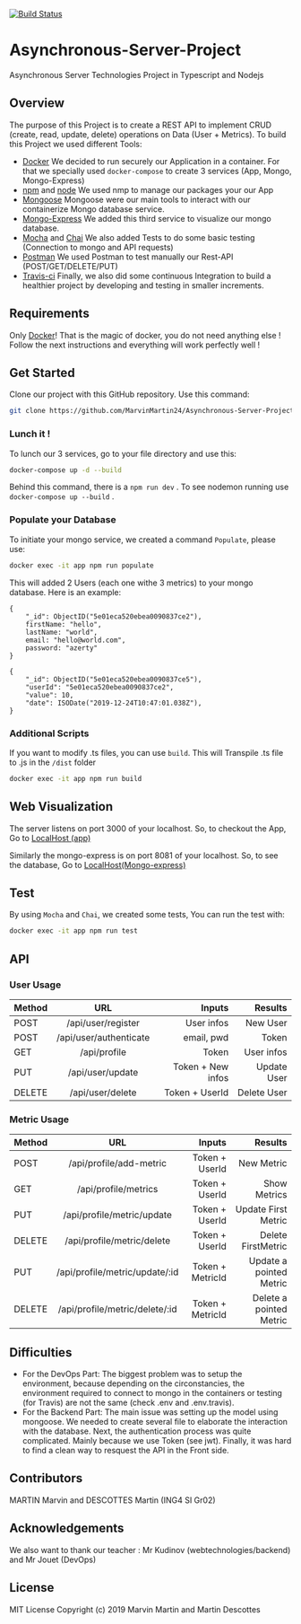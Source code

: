 [![Build Status](https://travis-ci.org/MarvinMartin24/Asynchronous-Server-Project.svg?branch=master)](https://travis-ci.org/MarvinMartin24/Asynchronous-Server-Project)

# Asynchronous-Server-Project
Asynchronous Server Technologies Project in Typescript and Nodejs

## Overview
The purpose of this Project is to create a REST API to implement CRUD (create, read, update, delete) operations on Data (User + Metrics). To build this Project we used different Tools:
* [Docker](https://docs.docker.com/)
    We decided to run securely our Application in a container.
    For that we specially used ```docker-compose``` to create 3 services (App, Mongo, Mongo-Express)
* [npm](https://docs.npmjs.com/) and [node](https://nodejs.org/en/docs/)
    We used nmp to manage our packages your our App
* [Mongoose](https://mongoosejs.com/docs/api.html)
    Mongoose were our main tools to interact with our containerize Mongo database service.
* [Mongo-Express](http://mongodb-tools.com/tool/mongo-express/)
    We added this third service to visualize our mongo database.
* [Mocha](https://mochajs.org/) and [Chai](https://www.chaijs.com/api/)
    We also added Tests to do some basic testing (Connection to mongo and API requests)
* [Postman](https://learning.getpostman.com/)
    We used Postman to test manually our Rest-API (POST/GET/DELETE/PUT)
* [Travis-ci](https://docs.travis-ci.com/)
    Finally, we also did some continuous Integration to build a healthier project by developing and testing in smaller increments.  


## Requirements
Only [Docker](https://docs.docker.com/v17.09/engine/installation/)! That is the magic of docker, you do not need anything else ! Follow the next instructions and everything will work perfectly well !


## Get Started

Clone our project with this GitHub repository. Use this command:
```bash
git clone https://github.com/MarvinMartin24/Asynchronous-Server-Project
```

### Lunch it !

To lunch our 3 services, go to your file directory and use this:
```bash
docker-compose up -d --build
```
Behind this command, there is a ```npm run dev``` .
To see nodemon running use ```docker-compose up --build``` .

### Populate your Database
To initiate your mongo service, we created a command `Populate`, please use:
```bash
docker exec -it app npm run populate
```
This will added 2 Users (each one withe 3 metrics) to your mongo database.
Here is an example:
```
{
    "_id": ObjectID("5e01eca520ebea0090837ce2"),
    firstName: "hello",
    lastName: "world",
    email: "hello@world.com",
    password: "azerty"
}

{
    "_id": ObjectID("5e01eca520ebea0090837ce5"),
    "userId": "5e01eca520ebea0090837ce2",
    "value": 10,
    "date": ISODate("2019-12-24T10:47:01.038Z"),
}
```
### Additional Scripts

If you want to modify .ts files, you can use `build`.
This will Transpile .ts file to .js in the `/dist` folder

```bash
docker exec -it app npm run build
```

## Web Visualization

The server listens on port 3000 of your localhost.
So, to checkout the App, Go to [LocalHost (app)](http://localhost:3000/)

Similarly the mongo-express is on port 8081 of your localhost.
So, to see the database, Go to [LocalHost(Mongo-express)](http://localhost:8081/)


## Test
By using ```Mocha``` and ```Chai```, we created some tests, You can run the test with:
```bash
docker exec -it app npm run test
```
## API

### User Usage

| Method        | URL                    | Inputs           | Results     |
| ------------- |:----------------------:| ----------------:| -----------:|
| POST          | /api/user/register     | User infos       |  New User   |
| POST          | /api/user/authenticate | email, pwd       |    Token    |
| GET           | /api/profile           | Token            | User infos  |
| PUT           | /api/user/update       | Token + New infos| Update  User|
| DELETE        | /api/user/delete       | Token + UserId   | Delete User |

### Metric Usage

| Method        | URL                           | Inputs           | Results                |
| ------------- |:-----------------------------:| ----------------:| ----------------------:|
| POST          | /api/profile/add-metric       |  Token + UserId  | New Metric             |
| GET           | /api/profile/metrics          |  Token + UserId  | Show Metrics           |
| PUT           | /api/profile/metric/update    |  Token + UserId  | Update  First Metric   |
| DELETE        | /api/profile/metric/delete    |  Token + UserId  | Delete FirstMetric     |
| PUT           | /api/profile/metric/update/:id|  Token + MetricId| Update a pointed Metric|
| DELETE        | /api/profile/metric/delete/:id|  Token + MetricId| Delete a pointed Metric|


## Difficulties
* For the DevOps Part:
    The biggest problem was to setup the environment, because depending on the circonstancies, the environment required to connect to mongo in the containers or testing (for Travis) are not the same (check .env and .env.travis).
* For the Backend Part:
    The main issue was setting up the model using mongoose. We needed to create several file to elaborate the interaction with the database.
    Next, the authentication process was quite complicated. Mainly because we use Token (see jwt).
    Finally, it was hard to find a clean way to resquest the API in the Front side.

## Contributors
MARTIN Marvin and DESCOTTES Martin (ING4 SI Gr02)

## Acknowledgements
We also want to thank our teacher :
Mr Kudinov (webtechnologies/backend) and Mr Jouet (DevOps)

## License
MIT License
Copyright (c) 2019 Marvin Martin and Martin Descottes

